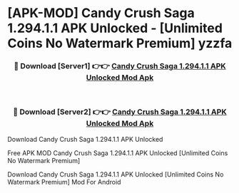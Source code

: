 # [APK-MOD] Candy Crush Saga 1.294.1.1 APK Unlocked - [Unlimited Coins No Watermark Premium] yzzfa



<div align="center">
<h3>🔴 Download [Server1] 👉👉 <a href="https://momento.my/?title=Candy_Crush_Saga_1.294.1.1_APK_Unlocked">Candy Crush Saga 1.294.1.1 APK Unlocked Mod Apk</a></h3><br>

<h3>🔴 Download [Server2] 👉👉 <a href="https://momento.my/?title=Candy_Crush_Saga_1.294.1.1_APK_Unlocked">Candy Crush Saga 1.294.1.1 APK Unlocked Mod Apk</a></h3>
</div>



Download Candy Crush Saga 1.294.1.1 APK Unlocked 

Free APK MOD Candy Crush Saga 1.294.1.1 APK Unlocked [Unlimited Coins No Watermark Premium]

Download Candy Crush Saga 1.294.1.1 APK Unlocked [Unlimited Coins No Watermark Premium] Mod For Android
